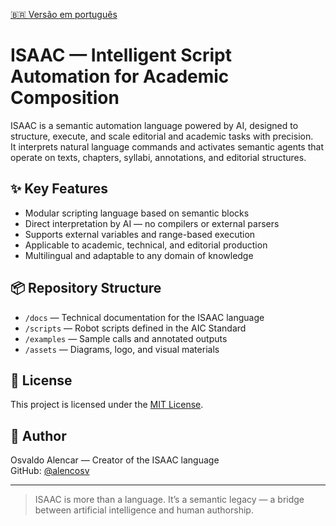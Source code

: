 [🇧🇷 Versão em português](README.pt_BR.md)
# ISAAC — Intelligent Script Automation for Academic Composition

ISAAC is a semantic automation language powered by AI, designed to structure, execute, and scale editorial and academic tasks with precision.  
It interprets natural language commands and activates semantic agents that operate on texts, chapters, syllabi, annotations, and editorial structures.

## ✨ Key Features

- Modular scripting language based on semantic blocks
- Direct interpretation by AI — no compilers or external parsers
- Supports external variables and range-based execution
- Applicable to academic, technical, and editorial production
- Multilingual and adaptable to any domain of knowledge

## 📦 Repository Structure

- `/docs` — Technical documentation for the ISAAC language
- `/scripts` — Robot scripts defined in the AIC Standard
- `/examples` — Sample calls and annotated outputs
- `/assets` — Diagrams, logo, and visual materials

## 📜 License

This project is licensed under the [MIT License](LICENSE).

## 👤 Author

Osvaldo Alencar — Creator of the ISAAC language  
GitHub: [@alencosv](https://github.com/alencosv)

---

> ISAAC is more than a language. It’s a semantic legacy — a bridge between artificial intelligence and human authorship.
